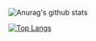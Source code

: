 ![Anurag's github stats](https://github-readme-stats.vercel.app/api?username=adrianolaselva&show_icons=true&theme=radical)

[![Top Langs](https://github-readme-stats.vercel.app/api/top-langs/?username=adrianolaselva&layout=compact&theme=radical)](https://github.com/adrianolaselva/github-readme-stats)
